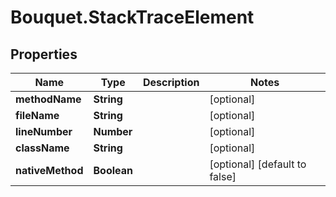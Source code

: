 # Bouquet.StackTraceElement

## Properties
Name | Type | Description | Notes
------------ | ------------- | ------------- | -------------
**methodName** | **String** |  | [optional] 
**fileName** | **String** |  | [optional] 
**lineNumber** | **Number** |  | [optional] 
**className** | **String** |  | [optional] 
**nativeMethod** | **Boolean** |  | [optional] [default to false]


